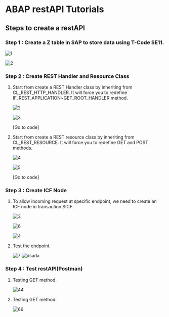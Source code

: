 # ABAP restAPI Tutorials
## Steps to create a restAPI

### Step 1 : Create a Z table in SAP to store data using T-Code SE11.
![1](https://user-images.githubusercontent.com/26427511/86517473-ddad0480-be31-11ea-9f8a-e5022b5b2c79.png)

![2](https://user-images.githubusercontent.com/26427511/86517573-a3903280-be32-11ea-9603-5149c7d6a6b3.png)

### Step 2 : Create REST Handler and Resource Class

1. Start from create a REST Handler class by inheriting from CL_REST_HTTP_HANDLER. It will force you to redefine IF_REST_APPLICATION~GET_ROOT_HANDLER method.

   ![2](https://user-images.githubusercontent.com/26427511/86517879-2619f180-be35-11ea-9e9f-fe359d9ea22c.png)

   ![3](https://user-images.githubusercontent.com/26427511/86517947-cec85100-be35-11ea-8dd9-f881e9200b70.png)

   [Go to code]

3. Start from create a REST resource class by inheriting from CL_REST_RESOURCE. It will force you to redefine GET and POST methods.

   ![4](https://user-images.githubusercontent.com/26427511/86518075-097eb900-be37-11ea-9713-94e53394f5b3.png)

   ![5](https://user-images.githubusercontent.com/26427511/86518122-67130580-be37-11ea-8eeb-1bbffa57a40d.png)
   
   [Go to code]
   
### Step 3 : Create ICF Node

1. To allow incoming request at specific endpoint, we need to create an ICF node in transaction SICF.

   ![3](https://user-images.githubusercontent.com/26427511/86518714-181b9f00-be3c-11ea-971d-60cd526ad0d6.png)
   
   ![6](https://user-images.githubusercontent.com/26427511/86518740-60d35800-be3c-11ea-9d09-30fc05b0368e.png)
   
   ![4](https://user-images.githubusercontent.com/26427511/86518717-236eca80-be3c-11ea-8d0f-3e316d6ecb73.png)
   
2. Test the endpoint. 

   ![7](https://user-images.githubusercontent.com/26427511/86518800-d8a18280-be3c-11ea-8490-82b19cb02437.png)
   ![dsada](https://user-images.githubusercontent.com/26427511/86518881-b78d6180-be3d-11ea-9f9d-0b4a8c12f289.png)

### Step 4 : Test restAPI(Postman)

1. Testing GET method.

   ![44](https://user-images.githubusercontent.com/26427511/86518981-ba3c8680-be3e-11ea-918d-2f235da31e1d.png)

2. Testing GET method.

   ![66](https://user-images.githubusercontent.com/26427511/86519022-56668d80-be3f-11ea-80f4-aaf529eeb97e.png)



